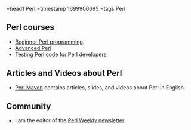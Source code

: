 =head1 Perl
=timestamp 1699906695
=tags Perl


## Perl courses

* [Beginner Perl programming](/courses/perl).
* [Advanced Perl](/advanced-perl)
* [Testing Perl code for Perl developers](/courses/testing-perl).

## Articles and Videos about Perl

* [Perl Maven](https://perlmaven.com/) contains articles, slides, and videos about Perl in English.

## Community

* I am the editor of the [Perl Weekly newsletter](https://perlweekly.com/)



